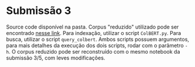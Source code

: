 # Submissão 3

Source code disponível na pasta. Corpus "reduzido" utilizado pode ser encontrado [nesse link](https://drive.google.com/file/d/1Xl1aqIEYV8jg6iB3R3FkKbNeckH0AK4Q/view?usp=sharing). Para indexação, utilizar o script `ColBERT.py`. Para busca, utilizar o script `query_colbert`. Ambos scripts possuem argumentos, para mais detalhes da execução dos dois scripts, rodar com o parâmetro `-h`. O corpus reduzido pode ser reconstruído com o mesmo notebook da submissão 3/5, com leves modificações.